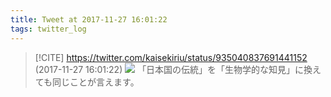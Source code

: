 ```yaml
---
title: Tweet at 2017-11-27 16:01:22
tags: twitter_log
---
```


> [!CITE] https://twitter.com/kaisekiriu/status/935040837691441152 (2017-11-27 16:01:22)
> ![](https://twitter.com/kaisekiriu/status/935040837691441152)
> 「日本国の伝統」を「生物学的な知見」に換えても同じことが言えます。
